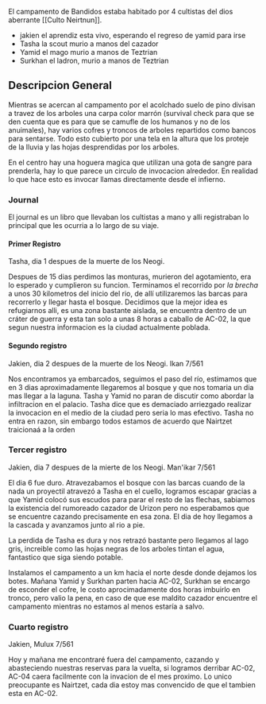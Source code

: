 El campamento de Bandidos estaba habitado por 4 cultistas del dios aberrante [[Culto Neirtnun]].

- jakien el aprendiz esta vivo, esperando el regreso de yamid para irse
- Tasha la scout murio a manos del cazador
- Yamid el mago murio a manos de Teztrian
- Surkhan el ladron, murio a manos de Teztrian 
## Descripcion General
Mientras se acercan al campamento por el acolchado suelo de pino divisan a travez de los arboles una carpa color marrón (survival check para que se den cuenta que es para que se camufle de los humanos y no de los anuimales), hay varios cofres y troncos de arboles repartidos como bancos para sentarse. 
Todo esto cubierto por una tela en la altura que los proteje de la lluvia y las hojas desprendidas por los arboles. 

En el centro hay una hoguera magica que utilizan una gota de sangre para prenderla, hay lo que parece un circulo de invocacion alrededor. En realidad lo que hace esto es invocar llamas directamente desde el infierno.

### Journal
El journal es un libro que llevaban los cultistas a mano y alli registraban lo principal que les ocurria a lo largo de su viaje. 

#### Primer Registro
Tasha, dia 1 despues de la muerte de los Neogi.

Despues de 15 dias perdimos las monturas, murieron del agotamiento, era lo esperado y cumplieron su funcion. Terminamos el recorrido por *la brecha* a unos 30 kilometros del inicio del rio, de allí utilizaremos las barcas para recorrerlo y llegar hasta el bosque. Decidimos que la mejor idea es refugiarnos alli, es una zona bastante aislada, se encuentra dentro de un cráter de guerra y esta tan solo a unas 8 horas a caballo de AC-02, la que segun nuestra informacion es la ciudad actualmente poblada.

#### Segundo registro
Jakien, dia 2 despues de la muerte de los Neogi.  Ikan 7/561

Nos encontramos ya embarcados, seguimos el paso del río, estimamos que en 3 dias aproximadamente llegaremos al bosque y que nos tomaria un dia mas llegar a la laguna.
Tasha y Yamid no paran de discutir como abordar la infiltracion en el palacio. Tasha dice que es demaciado arriezgado realizar la invocacion en el medio de la ciudad pero seria lo mas efectivo. Tasha no entra en razon, sin embargo todos estamos de acuerdo que Nairtzet traicionaá a la orden

### Tercer registro
Jakien, dia 7 despues de la mierte de los Neogi. Man'ikar 7/561

El dia 6 fue duro. Atravezabamos el bosque con las barcas cuando de la nada un proyectil atravezó a Tasha en el cuello, logramos escapar gracias a que Yamid colocó sus escudos para parar el resto de las flechas, sabiamos la existencia del rumoreado cazador de Urizon pero no esperabamos que se encuentre cazando precisamente en esa zona. El dia de hoy llegamos a la cascada y avanzamos junto  al rio a pie.

La perdida de Tasha es dura y nos retrazó bastante pero llegamos al lago gris, increible como las hojas negras de los arboles tintan el agua, fantastico que siga siendo potable. 

Instalamos el campamento a un km hacia el norte desde donde dejamos los botes. Mañana Yamid y Surkhan parten hacia AC-02, Surkhan se encargo de esconder el cofre, le costo aprocimadamente dos horas imbuirlo en tronco, pero valio la pena, en caso de que ese maldito cazador encuentre el campamento mientras no estamos al menos estaría a salvo.

### Cuarto registro 
Jakien, Mulux 7/561

Hoy y mañana me encontraré fuera del campamento, cazando y abasteciendo nuestras reservas para la vuelta, si logramos derribar AC-02, AC-04 caera facilmente con la invacion de el mes proximo. Lo unico preocupante es Nairtzet, cada dia estoy mas convencido de que el tambien esta en AC-02.
